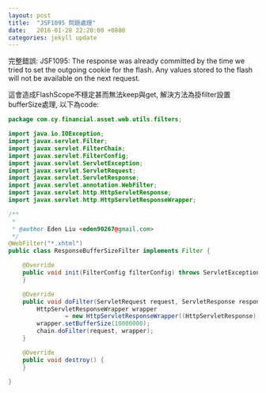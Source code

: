 ```yaml
---
layout: post
title:  "JSF1095 問題處理"
date:   2016-01-28 22:20:00 +0800
categories: jekyll update
---
```

完整錯誤:
JSF1095: The response was already committed by the time we tried to set the outgoing cookie for the flash. Any values stored to the flash will not be available on the next request.

這會造成FlashScope不穩定甚而無法keep與get, 解決方法為掛filter設置bufferSize處理, 以下為code:

~~~ java
package com.cy.financial.asset.web.utils.filters;

import java.io.IOException;
import javax.servlet.Filter;
import javax.servlet.FilterChain;
import javax.servlet.FilterConfig;
import javax.servlet.ServletException;
import javax.servlet.ServletRequest;
import javax.servlet.ServletResponse;
import javax.servlet.annotation.WebFilter;
import javax.servlet.http.HttpServletResponse;
import javax.servlet.http.HttpServletResponseWrapper;

/**
 *
 * @author Eden Liu <eden90267@gmail.com>
 */
@WebFilter("*.xhtml")
public class ResponseBufferSizeFilter implements Filter {

    @Override
    public void init(FilterConfig filterConfig) throws ServletException {
    }

    @Override
    public void doFilter(ServletRequest request, ServletResponse response, FilterChain chain) throws IOException, ServletException {
        HttpServletResponseWrapper wrapper
                = new HttpServletResponseWrapper((HttpServletResponse) response);
        wrapper.setBufferSize(10000000);
        chain.doFilter(request, wrapper);
    }

    @Override
    public void destroy() {
    }

}
~~~